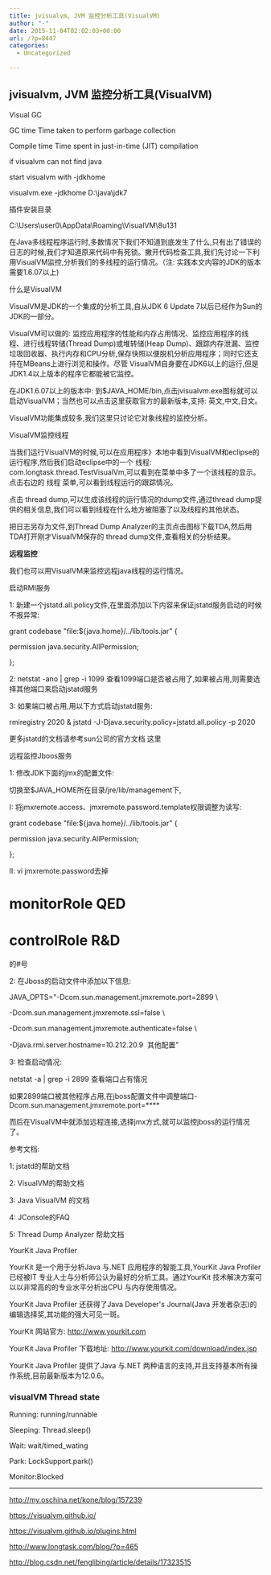 ```yaml
---
title: jvisualvm, JVM 监控分析工具(VisualVM)
author: "-"
date: 2015-11-04T02:02:03+00:00
url: /?p=8447
categories:
  - Uncategorized

---
```

## jvisualvm, JVM 监控分析工具(VisualVM)
Visual GC
  
GC time Time taken to perform garbage collection
  
Compile time Time spent in just-in-time (JIT) compilation

if visualvm can not find java
  
start visualvm with -jdkhome
  
visualvm.exe -jdkhome D:\java\jdk7

插件安装目录
  
C:\Users\user0\AppData\Roaming\VisualVM\8u131

在Java多线程程序运行时,多数情况下我们不知道到底发生了什么,只有出了错误的日志的时候,我们才知道原来代码中有死锁。撇开代码检查工具,我们先讨论一下利用VisualVM监控,分析我们的多线程的运行情况。（注: 实践本文内容的JDK的版本需要1.6.07以上) 

什么是VisualVM

VisualVM是JDK的一个集成的分析工具,自从JDK 6 Update 7以后已经作为Sun的JDK的一部分。

VisualVM可以做的: 监控应用程序的性能和内存占用情况、监控应用程序的线程、进行线程转储(Thread Dump)或堆转储(Heap Dump)、跟踪内存泄漏、监控垃圾回收器、执行内存和CPU分析,保存快照以便脱机分析应用程序；同时它还支持在MBeans上进行浏览和操作。尽管 VisualVM自身要在JDK6以上的运行,但是JDK1.4以上版本的程序它都能被它监控。

在JDK1.6.07以上的版本中: 到$JAVA_HOME/bin,点击jvisualvm.exe图标就可以启动VisualVM；当然也可以点击这里获取官方的最新版本,支持: 英文,中文,日文。

VisualVM功能集成较多,我们这里只讨论它对象线程的监控分析。
  
VisualVM监控线程

当我们运行VisualVM的时候,可以在应用程序》本地中看到VisualVM和eclipse的运行程序,然后我们启动eclipse中的一个 线程: com.longtask.thread.TestVisualVm,可以看到在菜单中多了一个该线程的显示。点击右边的 线程 菜单,可以看到线程运行的跟踪情况。

点击 thread dump,可以生成该线程的运行情况的tdump文件,通过thread dump提供的相关信息,我们可以看到线程在什么地方被阻塞了以及线程的其他状态。

把日志另存为文件,到Thread Dump Analyzer的主页点击图标下载TDA,然后用TDA打开刚才VisualVM保存的 thread dump文件,查看相关的分析结果。

**远程监控**
  
我们也可以用VisualVM来监控远程java线程的运行情况。
  
启动RMI服务

1: 新建一个jstatd.all.policy文件,在里面添加以下内容来保证jstatd服务启动的时候不报异常: 

grant codebase "file:${java.home}/../lib/tools.jar" {
  
permission java.security.AllPermission;
  
};
  
2: netstat -ano | grep -i 1099 查看1099端口是否被占用了,如果被占用,则需要选择其他端口来启动jstatd服务

3: 如果端口被占用,用以下方式启动jstatd服务: 

rmiregistry 2020 & jstatd -J-Djava.security.policy=jstatd.all.policy -p 2020
  
更多jstatd的文档请参考sun公司的官方文档 这里
  
远程监控Jboos服务

1: 修改JDK下面的jmx的配置文件: 

切换至$JAVA_HOME所在目录/jre/lib/management下,

I: 将jmxremote.access、jmxremote.password.template权限调整为读写: 

grant codebase "file:${java.home}/../lib/tools.jar" {
  
permission java.security.AllPermission;
  
};
  
II: vi jmxremote.password去掉

# monitorRole QED

# controlRole R&D

的#号

2: 在Jboss的启动文件中添加以下信息: 

JAVA_OPTS="-Dcom.sun.management.jmxremote.port=2899 \
  
-Dcom.sun.management.jmxremote.ssl=false \
  
-Dcom.sun.management.jmxremote.authenticate=false \
  
-Djava.rmi.server.hostname=10.212.20.9  其他配置"
  
3: 检查启动情况: 

netstat -a | grep -i 2899 查看端口占有情况

如果2899端口被其他程序占用,在jboss配置文件中调整端口-Dcom.sun.management.jmxremote.port=\****

而后在VisualVM中就添加远程连接,选择jmx方式,就可以监控jboss的运行情况了。

参考文档: 
  
1: jstatd的帮助文档

2: VisualVM的帮助文档

3: Java VisualVM 的文档

4: JConsole的FAQ

5: Thread Dump Analyzer 帮助文档

YourKit Java Profiler
          
YourKit 是一个用于分析Java 与.NET 应用程序的智能工具,YourKit Java Profiler 已经被IT 专业人士与分析师公认为最好的分析工具。通过YourKit 技术解决方案可以以非常高的的专业水平分析出CPU 与内存使用情况。
          
YourKit Java Profiler 还获得了Java Developer's Journal(Java 开发者杂志)的编辑选择奖,其功能的强大可见一斑。
          
YourKit 网站官方: http://www.yourkit.com
          
YourKit Java Profiler 下载地址: http://www.yourkit.com/download/index.jsp
          
YourKit Java Profiler 提供了Java 与.NET 两种语言的支持,并且支持基本所有操作系统,目前最新版本为12.0.6。

### visualVM Thread state
  
Running: running/runnable
  
Sleeping: Thread.sleep()
  
Wait: wait/timed_wating
  
Park: LockSupport.park()
  
Monitor:Blocked

---

http://my.oschina.net/kone/blog/157239
  
https://visualvm.github.io/
  
https://visualvm.github.io/plugins.html

http://www.longtask.com/blog/?p=465

http://blog.csdn.net/fenglibing/article/details/17323515